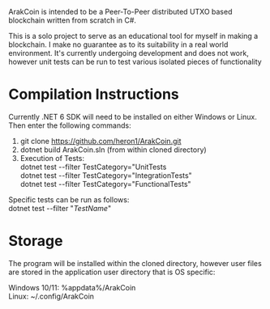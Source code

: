 ﻿ArakCoin is intended to be a Peer-To-Peer distributed UTXO 
based blockchain written from scratch in C#. 

This is a solo project to serve as an educational tool for
myself in making a blockchain. I make no guarantee as to its suitability in a real
world environment. It's currently undergoing development
and does not work, however unit tests can be run to 
test various isolated pieces of functionality

 # Compilation Instructions
Currently .NET 6 SDK will need to be installed on either
Windows or Linux. Then enter the following commands:  
1) git clone https://github.com/heron1/ArakCoin.git  
2) dotnet build ArakCoin.sln (from within cloned directory)  
3) Execution of Tests:  
   dotnet test --filter TestCategory="UnitTests  
   dotnet test --filter TestCategory="IntegrationTests"  
   dotnet test --filter TestCategory="FunctionalTests"
  
Specific tests can be run as follows:  
dotnet test --filter "*TestName*"

 # Storage
The program will be installed within the cloned directory,
however user files are stored in the application user
directory that is OS specific:  

Windows 10/11: %appdata%/ArakCoin  
Linux: ~/.config/ArakCoin


